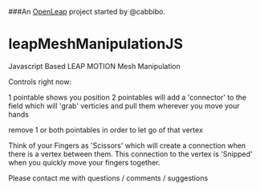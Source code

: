 ###An <a href="openleap.org">OpenLeap</a> project started by @cabbibo.

leapMeshManipulationJS
======================

Javascript Based LEAP MOTION Mesh Manipulation

Controls right now: 

1 pointable shows you position
2 pointables will add a 'connector' to the field which will 'grab' verticies and pull them wherever you move your hands

remove 1 or both pointables in order to let go of that vertex

Think of your Fingers as 'Scissors' which will create a connection when there is a vertex between them. This connection to the vertex is 'Snipped' when you quickly move your fingers together.




Please contact me with questions / comments / suggestions
